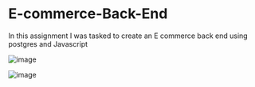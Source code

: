# E-commerce-Back-End

In this assignment I was tasked to create an E commerce back end using postgres and Javascript

![image](https://github.com/rogretheekyogre/E-commerce-Back-End/assets/159403086/87ad3f17-ac9d-4a8d-a5e6-6f8952fdaecf)



![image](https://github.com/rogretheekyogre/E-commerce-Back-End/assets/159403086/21e8c1fe-3b0f-4e49-8ea6-838ba95fceae)
